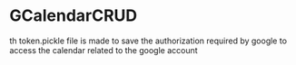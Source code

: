 # GCalendarCRUD

th token.pickle file is made to save the authorization required by google to access the calendar related to the google account 
